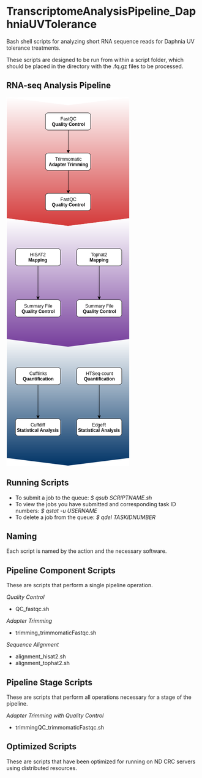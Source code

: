 # TranscriptomeAnalysisPipeline_DaphniaUVTolerance
Bash shell scripts for analyzing short RNA sequence reads for Daphnia UV tolerance treatments.

These scripts are designed to be run from within a script folder, which should be placed in the directory with the .fq.gz files to be processed.

## RNA-seq Analysis Pipeline
![RNA-seq Analysis Pipeline](RNASeq_Workflow_DmelUV.png)

## Running Scripts
- To submit a job to the queue:
*$ qsub SCRIPTNAME.sh*
- To view the jobs you have submitted and corresponding task ID numbers:
*$ qstat -u USERNAME*
- To delete a job from the queue:
*$ qdel TASKIDNUMBER*

## Naming
Each script is named by the action and the necessary software.

## Pipeline Component Scripts
These are scripts that perform a single pipeline operation.

*Quality Control*
- QC_fastqc.sh

*Adapter Trimming*
- trimming_trimmomaticFastqc.sh

*Sequence Alignment*
- alignment_hisat2.sh
- alignment_tophat2.sh

## Pipeline Stage Scripts
These are scripts that perform all operations necessary for a stage of the pipeline.

*Adapter Trimming with Quality Control*
- trimmingQC_trimmomaticFastqc.sh

## Optimized Scripts
These are scripts that have been optimized for running on ND CRC servers using distributed resources.
